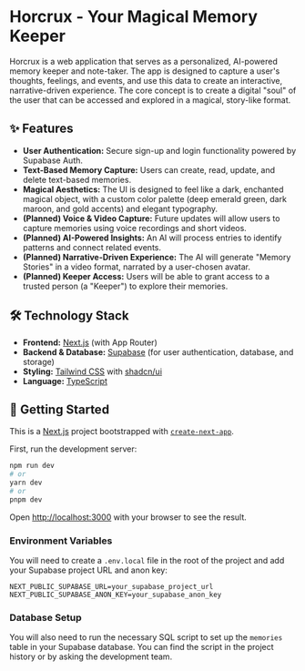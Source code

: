 # Horcrux - Your Magical Memory Keeper

Horcrux is a web application that serves as a personalized, AI-powered memory keeper and note-taker. The app is designed to capture a user's thoughts, feelings, and events, and use this data to create an interactive, narrative-driven experience. The core concept is to create a digital "soul" of the user that can be accessed and explored in a magical, story-like format.

## ✨ Features

- **User Authentication:** Secure sign-up and login functionality powered by Supabase Auth.
- **Text-Based Memory Capture:** Users can create, read, update, and delete text-based memories.
- **Magical Aesthetics:** The UI is designed to feel like a dark, enchanted magical object, with a custom color palette (deep emerald green, dark maroon, and gold accents) and elegant typography.
- **(Planned) Voice & Video Capture:** Future updates will allow users to capture memories using voice recordings and short videos.
- **(Planned) AI-Powered Insights:** An AI will process entries to identify patterns and connect related events.
- **(Planned) Narrative-Driven Experience:** The AI will generate "Memory Stories" in a video format, narrated by a user-chosen avatar.
- **(Planned) Keeper Access:** Users will be able to grant access to a trusted person (a "Keeper") to explore their memories.

## 🛠️ Technology Stack

- **Frontend:** [Next.js](https://nextjs.org/) (with App Router)
- **Backend & Database:** [Supabase](https://supabase.io/) (for user authentication, database, and storage)
- **Styling:** [Tailwind CSS](https://tailwindcss.com/) with [shadcn/ui](https://ui.shadcn.com/)
- **Language:** [TypeScript](https://www.typescriptlang.org/)

## 🚀 Getting Started

This is a [Next.js](https://nextjs.org/) project bootstrapped with [`create-next-app`](https://github.com/vercel/next.js/tree/canary/packages/create-next-app).

First, run the development server:

```bash
npm run dev
# or
yarn dev
# or
pnpm dev
```

Open [http://localhost:3000](http://localhost:3000) with your browser to see the result.

### Environment Variables

You will need to create a `.env.local` file in the root of the project and add your Supabase project URL and anon key:

```
NEXT_PUBLIC_SUPABASE_URL=your_supabase_project_url
NEXT_PUBLIC_SUPABASE_ANON_KEY=your_supabase_anon_key
```

### Database Setup

You will also need to run the necessary SQL script to set up the `memories` table in your Supabase database. You can find the script in the project history or by asking the development team.
